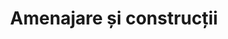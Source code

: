 ---
title: "Amenajare și construcții"
image: "/amenajare-si-constructii.svg"
category: Amenajare și construcții
layout: category
tag: "Timp liber"
---